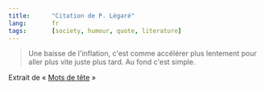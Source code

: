 ```yaml
---
title:      "Citation de P. Légaré"
lang:       fr
tags:       [society, humour, quote, literature]
---
```



> Une baisse de l'inflation, c'est comme accélérer plus lentement pour aller plus vite juste plus tard. Au fond c'est simple.


Extrait de « [Mots de tête](http://www.amazon.fr/exec/obidos/ASIN/2760407640/phpheaven-21) »
